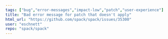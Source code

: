 ```yaml
---
tags: ["bug","error-messages","impact-low","patch","user-experience"]
title: "Bad error message for patch that doesn't apply"
html_url: "https://github.com/spack/spack/issues/35300"
user: "eschnett"
repo: "spack/spack"
---
```


